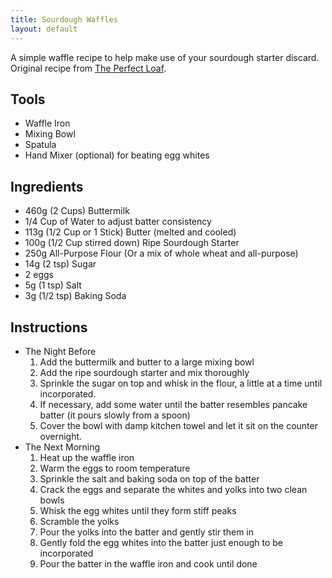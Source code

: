 ```yaml
---
title: Sourdough Waffles
layout: default
---
```


A simple waffle recipe to help make use of your sourdough starter discard.
Original recipe from [The Perfect Loaf](https://www.theperfectloaf.com/my-top-3-leftover-sourdough-starter-recipes/#h-golden-sourdough-starter-waffles).

## Tools

- Waffle Iron
- Mixing Bowl
- Spatula
- Hand Mixer (optional) for beating egg whites

## Ingredients

- 460g (2 Cups) Buttermilk
- 1/4 Cup of Water to adjust batter consistency
- 113g (1/2 Cup or 1 Stick) Butter (melted and cooled)
- 100g (1/2 Cup stirred down) Ripe Sourdough Starter
- 250g All-Purpose Flour (Or a mix of whole wheat and all-purpose)
- 14g (2 tsp) Sugar
- 2 eggs
- 5g (1 tsp) Salt
- 3g (1/2 tsp) Baking Soda

## Instructions

- The Night Before
  1. Add the buttermilk and butter to a large mixing bowl
  1. Add the ripe sourdough starter and mix thoroughly
  1. Sprinkle the sugar on top and whisk in the flour, a little at a time until
  incorporated.
  1. If necessary, add some water until the batter resembles pancake batter (it
  pours slowly from a spoon)
  1. Cover the bowl with damp kitchen towel and let it sit on the counter
  overnight.
- The Next Morning
  1. Heat up the waffle iron
  1. Warm the eggs to room temperature
  1. Sprinkle the salt and baking soda on top of the batter
  1. Crack the eggs and separate the whites and yolks into two clean bowls
  1. Whisk the egg whites until they form stiff peaks
  1. Scramble the yolks
  1. Pour the yolks into the batter and gently stir them in
  1. Gently fold the egg whites into the batter just enough to be incorporated
  1. Pour the batter in the waffle iron and cook until done

